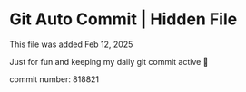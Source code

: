 # Git Auto Commit | Hidden File

This file was added Feb 12, 2025

Just for fun and keeping my daily git commit active 🤪

commit number: 818821

